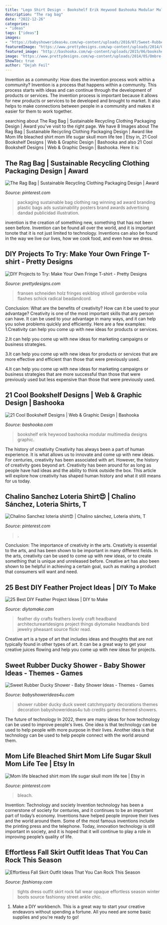 ```yaml
---
title: "Lego Shirt Design - Bookshelf Erik Heywood Bashooka Modular Multimedia Designs Graphic"
description: "The rag bag"
date: "2022-12-26"
categories:
- "ideas"
tags: ["ideas"]
images:
- "https://babyshowerideas4u.com/wp-content/uploads/2016/07/Sweet-Rubber-Ducky-Shower-Tub-600x899.jpg"
featuredImage: "https://www.prettydesigns.com/wp-content/uploads/2014/05/Ombre-Top.jpg"
featured_image: "http://bashooka.com/wp-content/uploads/2015/06/bookshelf-design-bshk-16.jpg"
image: "https://www.prettydesigns.com/wp-content/uploads/2014/05/Ombre-Top.jpg"
ShowToc: true
author: "Dejah Feil"
---
```



Invention as a community: How does the invention process work within a community?
Invention is a process that happens within a community. This process starts with ideas and can continue through the development of products or services. The invention process is important because it allows for new products or services to be developed and brought to market. It also helps to make connections between people in a community and makes it easier for them to work together.

	

		
searching about The Rag Bag | Sustainable Recycling Clothing Packaging Design | Award you've visit to the right page. We have 8 Images about The Rag Bag | Sustainable Recycling Clothing Packaging Design | Award like Mom life bleached shirt mom life sugar skull mom life tee | Etsy in, 21 Cool Bookshelf Designs | Web &amp; Graphic Design | Bashooka and also 21 Cool Bookshelf Designs | Web &amp; Graphic Design | Bashooka. Here it is:
		
    
## The Rag Bag | Sustainable Recycling Clothing Packaging Design | Award

<img loading=lazy src="https://i.pinimg.com/736x/86/4d/f9/864df936de75469904e4f92363bfb15c--clothing-packaging-sustainable-fashion.jpg" onerror="this.onerror=null;this.src='https://tse3.mm.bing.net/th?id=OIP.LiWIzQT7RoSNMKW4ou9AXgHaKX&amp;pid=15.1';" alt="The Rag Bag | Sustainable Recycling Clothing Packaging Design | Award">

_Source: pinterest.com_

>packaging sustainable bag clothing rag winning ad award branding plastic bags ads sustainability posters brand awards advertising dandad publicidad illustration. 

	

invention is the creation of something new, something that has not been seen before. Invention can be found all over the world, and it is important tonote that it is not just limited to technology. Inventions can also be found in the way we live our lives, how we cook food, and even how we dress.

    
## DIY Projects To Try: Make Your Own Fringe T-shirt - Pretty Designs

<img loading=lazy src="https://www.prettydesigns.com/wp-content/uploads/2014/05/Ombre-Top.jpg" onerror="this.onerror=null;this.src='https://tse3.mm.bing.net/th?id=OIP.8AraN7Af5QH17LHYGjmvOwHaH5&amp;pid=15.1';" alt="DIY Projects to Try: Make Your Own Fringe T-shirt - Pretty Designs">

_Source: prettydesigns.com_

>fransen schneiden holz fringes eskiblog stilvoll garderobe volia flashes schick radical beadandcord. 

	

Conclusion: What are the benefits of creativity? How can it be used to your advantage?
Creativity is one of the most important skills that any person can have. It can be used to your advantage in many ways, and it can help you solve problems quickly and efficiently. Here are a few examples: 
1.Creativity can help you come up with new ideas for products or services.

2.It can help you come up with new ideas for marketing campaigns or business strategies.

3.It can help you come up with new ideas for products or services that are more effective and efficient than those that were previously used.

4.It can help you come up with new ideas for marketing campaigns or business strategies that are more successful than those that were previously used but less expensive than those that were previously used.

    
## 21 Cool Bookshelf Designs | Web &amp; Graphic Design | Bashooka

<img loading=lazy src="http://bashooka.com/wp-content/uploads/2015/06/bookshelf-design-bshk-16.jpg" onerror="this.onerror=null;this.src='https://tse1.mm.bing.net/th?id=OIP.xaRmbWJZAPc-_LiG7v4Q3gHaLH&amp;pid=15.1';" alt="21 Cool Bookshelf Designs | Web &amp; Graphic Design | Bashooka">

_Source: bashooka.com_

>bookshelf erik heywood bashooka modular multimedia designs graphic. 

	

The history of creativity
Creativity has always been a part of human experience. It is what allows us to innovate and come up with new ideas. For centuries, creativity has been associated with art. However, the history of creativity goes beyond art. Creativity has been around for as long as people have had ideas and the ability to think outside the box. This article will explore how creativity has shaped human history and what it still means for us today.

    
## Chalino Sanchez Loteria Shirt😍 | Chalino Sánchez, Loteria Shirts, T

<img loading=lazy src="https://i.pinimg.com/736x/b8/89/70/b88970bcf2558f8601215b93325f74c2.jpg" onerror="this.onerror=null;this.src='https://tse1.mm.bing.net/th?id=OIP.PMNFy1aK_c-NLYL2Of1v8gHaJ3&amp;pid=15.1';" alt="Chalino Sanchez loteria shirt😍 | Chalino sánchez, Loteria shirts, T">

_Source: pinterest.com_

>. 

	

Conclusion: The importance of creativity in the arts.
Creativity is essential to the arts, and has been shown to be important in many different fields. In the arts, creativity can be used to come up with new ideas, or to create something that is unique and unreleased before. Creative art has also been shown to be helpful in achieving a certain goal, such as making a product that consumers will want and need.

    
## 25 Best DIY Feather Project Ideas | DIY To Make

<img loading=lazy src="http://www.diytomake.com/wp-content/uploads/2017/05/Feather-Headband-DIY.jpg" onerror="this.onerror=null;this.src='https://tse1.mm.bing.net/th?id=OIP.NNtIv5wFtf-_7_Z6QfFjwgHaJ4&amp;pid=15.1';" alt="25 Best DIY Feather Project Ideas | DIY to Make">

_Source: diytomake.com_

>feather diy crafts feathers lovely craft headband architectureartdesigns project things diytomake headbands bird jewelry pheasant source flickr read. 

	

Creative art is a type of art that includes ideas and thoughts that are not typically found in other types of art. It can be a great way to get your creative juices flowing and help you come up with new ideas for projects.

    
## Sweet Rubber Ducky Shower - Baby Shower Ideas - Themes - Games

<img loading=lazy src="https://babyshowerideas4u.com/wp-content/uploads/2016/07/Sweet-Rubber-Ducky-Shower-Tub-600x899.jpg" onerror="this.onerror=null;this.src='https://tse2.mm.bing.net/th?id=OIP.nm4X1FwA7rQX7DYhJo91fQHaLG&amp;pid=15.1';" alt="Sweet Rubber Ducky Shower - Baby Shower Ideas - Themes - Games">

_Source: babyshowerideas4u.com_

>shower rubber ducky duck sweet catchmyparty decorations themes decoration babyshowerideas4u tub credits games themed showers. 

	

The future of technology
In 2022, there are many ideas for how technology can be used to improve people's lives. One idea is that technology can be used to help people with more purpose in their lives. Another idea is that technology can be used to help people connect with the world around them.

    
## Mom Life Bleached Shirt Mom Life Sugar Skull Mom Life Tee | Etsy In

<img loading=lazy src="https://i.pinimg.com/736x/03/b6/6e/03b66ed4b8c96b92f158312a0baac685.jpg" onerror="this.onerror=null;this.src='https://tse4.mm.bing.net/th?id=OIP.bTa0YP770lSSYTZaunLnywHaIX&amp;pid=15.1';" alt="Mom life bleached shirt mom life sugar skull mom life tee | Etsy in">

_Source: pinterest.com_

>bleach. 

	

Invention: Technology and society
Invention technology has been a cornerstone of society for centuries, and it continues to be an important part of today’s economy. Inventions have helped people improve their lives and the world around them. Some of the most famous inventions include the printing press and the telephone. Today, innovation technology is still important in society, and it is hoped that it will continue to play a role in improving people’s quality of life.

    
## Effortless Fall Skirt Outfit Ideas That You Can Rock This Season

<img loading=lazy src="http://fashionsy.com/wp-content/uploads/2017/09/fall-outfit-8.jpg" onerror="this.onerror=null;this.src='https://tse1.mm.bing.net/th?id=OIP.yzUodEA6iHXYKRrYL8wp5QHaLH&amp;pid=15.1';" alt="Effortless Fall Skirt Outfit Ideas That You Can Rock This Season">

_Source: fashionsy.com_

>tights dress outfit skirt rock fall wear opaque effortless season winter boots source fashionsy street ankle chic. 

	

1. Make a DIY workbench. This is a great way to start your creative endeavors without spending a fortune. All you need are some basic supplies and you're ready to go!

